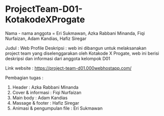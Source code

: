 # ProjectTeam-D01-KotakodeXProgate
Nama - nama anggota =
Eri Sukmawan,
Azka Rabbani Minanda,
Fiqi Nurfaizan,
Adam Kandias,
Hafiz Siregar

Judul : Web Profile
Deskripsi : web ini dibangun untuk melaksanakan project team yang diselenggarakan oleh Kotakode X Progate, web ini berisi deskripsi dan informasi dari anggota kelompok D01

Link website :
https://project-team-d01.000webhostapp.com/

Pembagian tugas :
1. Header : Azka Rabbani Minanda
2. Cover & informasi : Fiqi Nurfaizan
3. Main body : Adam Kandias
4. Massage & footer : Hafiz Siregar
5. Animasi & pengumpulan file : Eri Sukmawan
